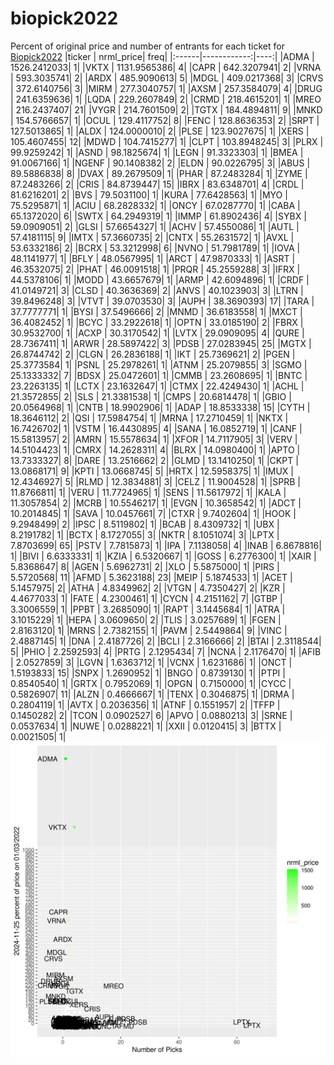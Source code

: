 # biopick2022
Percent of original price and number of entrants for each ticket for [Biopick2022](https://twitter.com/hashtag/Biopick2022)
|ticker |   nrml_price| freq|
|:------|------------:|----:|
|ADMA   | 1526.2412033|    1|
|VKTX   | 1131.9565386|    4|
|CAPR   |  642.3207941|    2|
|VRNA   |  593.3035741|    2|
|ARDX   |  485.9090613|    5|
|MDGL   |  409.0217368|    3|
|CRVS   |  372.6140756|    3|
|MIRM   |  277.3040757|    1|
|AXSM   |  257.3584079|    4|
|DRUG   |  241.6359636|    1|
|LQDA   |  229.2607849|    2|
|CRMD   |  218.4615201|    1|
|MREO   |  216.2437407|   21|
|VYGR   |  214.7601509|    2|
|TGTX   |  184.4894811|    9|
|MNKD   |  154.5766657|    1|
|OCUL   |  129.4117752|    8|
|FENC   |  128.8636353|    2|
|SRPT   |  127.5013865|    1|
|ALDX   |  124.0000010|    2|
|PLSE   |  123.9027675|    1|
|XERS   |  105.4607455|   12|
|MDWD   |  104.7415277|    1|
|CLPT   |  103.8948245|    3|
|PLRX   |   99.9259242|    1|
|ASND   |   98.1825674|    1|
|LEGN   |   91.3323303|    1|
|BMEA   |   91.0067166|    1|
|NGENF  |   90.1408382|    2|
|ELDN   |   90.0226795|    3|
|ABUS   |   89.5886838|    8|
|DVAX   |   89.2679509|    1|
|PHAR   |   87.2483284|    1|
|ZYME   |   87.2483266|    2|
|CRIS   |   84.8739447|   15|
|IBRX   |   83.6348701|    4|
|CRDL   |   81.6216201|    2|
|BVS    |   79.5031100|    1|
|KURA   |   77.6428563|    1|
|MYO    |   75.5295871|    1|
|ACIU   |   68.2828332|    1|
|ONCY   |   67.0287770|    1|
|CABA   |   65.1372020|    6|
|SWTX   |   64.2949319|    1|
|IMMP   |   61.8902436|    4|
|SYBX   |   59.0909051|    2|
|GLSI   |   57.6654327|    1|
|ACHV   |   57.4550086|    1|
|AUTL   |   57.4181115|    9|
|IMTX   |   57.3660735|    2|
|CNTX   |   55.2631572|    1|
|AVXL   |   53.6332186|    2|
|BCRX   |   53.3212998|    6|
|NVNO   |   51.7981789|    1|
|IOVA   |   48.1141977|    1|
|BFLY   |   48.0567995|    1|
|ARCT   |   47.9870333|    1|
|ASRT   |   46.3532075|    2|
|PHAT   |   46.0091518|    1|
|PRQR   |   45.2559288|    3|
|IFRX   |   44.5378106|    1|
|MODD   |   43.6657679|    1|
|ARMP   |   42.6094896|    1|
|CRDF   |   41.0149721|    3|
|CLSD   |   40.3636369|    2|
|ANVS   |   40.1023903|    3|
|LTRN   |   39.8496248|    3|
|VTVT   |   39.0703530|    3|
|AUPH   |   38.3690393|   17|
|TARA   |   37.7777771|    1|
|BYSI   |   37.5496666|    2|
|MNMD   |   36.6183558|    1|
|MXCT   |   36.4082452|    1|
|BCYC   |   33.2922618|    1|
|OPTN   |   33.0185190|    2|
|FBRX   |   30.9532700|    1|
|ACXP   |   30.3170542|    1|
|LVTX   |   29.0909095|    4|
|QURE   |   28.7367411|    1|
|ARWR   |   28.5897422|    3|
|PDSB   |   27.0283945|   25|
|MGTX   |   26.8744742|    2|
|CLGN   |   26.2836188|    1|
|IKT    |   25.7369621|    2|
|PGEN   |   25.3773584|    1|
|PSNL   |   25.2978261|    1|
|ATNM   |   25.2079855|    3|
|SGMO   |   25.1333332|    7|
|BDSX   |   25.0472601|    1|
|CMMB   |   23.2608695|    1|
|BNTC   |   23.2263135|    1|
|LCTX   |   23.1632647|    1|
|CTMX   |   22.4249430|    1|
|ACHL   |   21.3572855|    2|
|SLS    |   21.3381538|    1|
|CMPS   |   20.6814478|    1|
|GBIO   |   20.0564968|    1|
|CNTB   |   18.9902906|    1|
|ADAP   |   18.8533338|   15|
|CYTH   |   18.3646112|    2|
|QSI    |   17.5984754|    1|
|MRNA   |   17.2710459|    1|
|NKTX   |   16.7426702|    1|
|VSTM   |   16.4430895|    4|
|SANA   |   16.0852719|    1|
|CANF   |   15.5813957|    2|
|AMRN   |   15.5578634|    1|
|XFOR   |   14.7117905|    3|
|VERV   |   14.5104423|    1|
|CMRX   |   14.2628311|    4|
|BLRX   |   14.0980400|    1|
|APTO   |   13.7333327|    8|
|DARE   |   13.2516662|    2|
|GLMD   |   13.1410250|    1|
|CKPT   |   13.0868171|    9|
|KPTI   |   13.0668745|    5|
|HRTX   |   12.5958375|    1|
|IMUX   |   12.4346927|    5|
|RLMD   |   12.3834881|    3|
|CELZ   |   11.9004528|    1|
|SPRB   |   11.8766811|    1|
|VERU   |   11.7724965|    1|
|SENS   |   11.5617972|    1|
|KALA   |   11.3057854|    2|
|MCRB   |   10.5546217|    1|
|EVGN   |   10.3658542|    1|
|ADCT   |   10.2014845|    1|
|SAVA   |   10.0457661|    7|
|CTXR   |    9.7402604|    1|
|HOOK   |    9.2948499|    2|
|IPSC   |    8.5119802|    1|
|BCAB   |    8.4309732|    1|
|UBX    |    8.2191782|    1|
|BCTX   |    8.1727055|    3|
|NKTR   |    8.1051074|    3|
|LPTX   |    7.8703699|   65|
|PSTV   |    7.7815873|    1|
|IPA    |    7.1138058|    4|
|INAB   |    6.8678816|    1|
|BIVI   |    6.6333331|    1|
|KZIA   |    6.5320667|    1|
|GOSS   |    6.2776300|    1|
|XAIR   |    5.8368647|    8|
|AGEN   |    5.6962731|    2|
|XLO    |    5.5875000|    1|
|PIRS   |    5.5720568|   11|
|AFMD   |    5.3623188|   23|
|MEIP   |    5.1874533|    1|
|ACET   |    5.1457975|    2|
|ATHA   |    4.8349962|    2|
|VTGN   |    4.7350427|    2|
|KZR    |    4.4677033|    1|
|FATE   |    4.2300461|    1|
|CYCN   |    4.2151162|    7|
|GTBP   |    3.3006559|    1|
|PPBT   |    3.2685090|    1|
|RAPT   |    3.1445684|    1|
|ATRA   |    3.1015229|    1|
|HEPA   |    3.0609650|    2|
|TLIS   |    3.0257689|    1|
|FGEN   |    2.8163120|    1|
|MRNS   |    2.7382155|    1|
|PAVM   |    2.5449864|    9|
|VINC   |    2.4887145|    1|
|DNA    |    2.4187726|    2|
|BCLI   |    2.3166666|    2|
|BTAI   |    2.3118544|    5|
|PHIO   |    2.2592593|    4|
|PRTG   |    2.1295434|    7|
|NCNA   |    2.1176470|    1|
|AFIB   |    2.0527859|    3|
|LGVN   |    1.6363712|    1|
|VCNX   |    1.6231686|    1|
|ONCT   |    1.5193833|   15|
|SNPX   |    1.2690952|    1|
|BNGO   |    0.8739130|    1|
|PTPI   |    0.8540540|    1|
|GRTX   |    0.7952069|    1|
|OPGN   |    0.7150000|    1|
|CYCC   |    0.5826907|   11|
|ALZN   |    0.4666667|    1|
|TENX   |    0.3046875|    1|
|DRMA   |    0.2804119|    1|
|AVTX   |    0.2036356|    1|
|ATNF   |    0.1551957|    2|
|TFFP   |    0.1450282|    2|
|TCON   |    0.0902527|    6|
|APVO   |    0.0880213|    3|
|SRNE   |    0.0537634|    1|
|NUWE   |    0.0288221|    1|
|XXII   |    0.0120415|    3|
|BTTX   |    0.0021505|    1|
![retvspicks](biopicks.png?raw=true)

